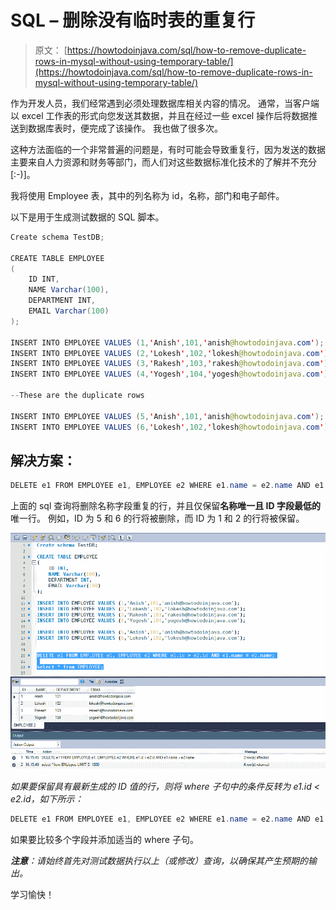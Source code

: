 # SQL – 删除没有临时表的重复行

> 原文： [https://howtodoinjava.com/sql/how-to-remove-duplicate-rows-in-mysql-without-using-temporary-table/](https://howtodoinjava.com/sql/how-to-remove-duplicate-rows-in-mysql-without-using-temporary-table/)

作为开发人员，我们经常遇到必须处理数据库相关内容的情况。 通常，当客户端以 excel 工作表的形式向您发送其数据，并且在经过一些 excel 操作后将数据推送到数据库表时，便完成了该操作。 我也做了很多次。

这种方法面临的一个非常普遍的问题是，有时可能会导致重复行，因为发送的数据主要来自人力资源和财务等部门，而人们对这些数据标准化技术的了解并不充分[:-)]。

我将使用 Employee 表，其中的列名称为 id，名称，部门和电子邮件。

以下是用于生成测试数据的 SQL 脚本。

```java
Create schema TestDB;

CREATE TABLE EMPLOYEE
(
    ID INT,
    NAME Varchar(100),
    DEPARTMENT INT,
    EMAIL Varchar(100)
);

INSERT INTO EMPLOYEE VALUES (1,'Anish',101,'anish@howtodoinjava.com');
INSERT INTO EMPLOYEE VALUES (2,'Lokesh',102,'lokesh@howtodoinjava.com');
INSERT INTO EMPLOYEE VALUES (3,'Rakesh',103,'rakesh@howtodoinjava.com');
INSERT INTO EMPLOYEE VALUES (4,'Yogesh',104,'yogesh@howtodoinjava.com');

--These are the duplicate rows

INSERT INTO EMPLOYEE VALUES (5,'Anish',101,'anish@howtodoinjava.com');
INSERT INTO EMPLOYEE VALUES (6,'Lokesh',102,'lokesh@howtodoinjava.com');
```

## 解决方案：

```java
DELETE e1 FROM EMPLOYEE e1, EMPLOYEE e2 WHERE e1.name = e2.name AND e1.id > e2.id;
```

上面的 sql 查询将删除名称字段重复的行，并且仅保留**名称唯一且 ID 字段最低的**唯一行。 例如，ID 为 5 和 6 的行将被删除，而 ID 为 1 和 2 的行将被保留。

![delete-duplicate-rows-in-mysql](img/47ddfb39186adc25818486adfab58c83.png)

*如果要保留具有最新生成的 ID 值的行，则将 where 子句中的条件反转为 e1.id < e2.id，如下所示：*

```java
DELETE e1 FROM EMPLOYEE e1, EMPLOYEE e2 WHERE e1.name = e2.name AND e1.id > e2.id;
```

如果要比较多个字段并添加适当的 where 子句。

***注意**：请始终首先对测试数据执行以上（或修改）查询，以确保其产生预期的输出。*

学习愉快！